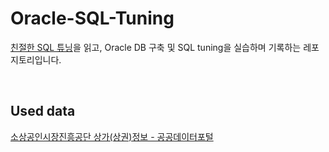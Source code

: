 # Oracle-SQL-Tuning

[친절한 SQL 튜닝](https://product.kyobobook.co.kr/detail/S000001975837)을 읽고, Oracle DB 구축 및 SQL tuning을 실습하며 기록하는 레포지토리입니다.

<br/>

## Used data

[소상공인시장진흥공단 상가(상권)정보 - 공공데이터포털](https://www.data.go.kr/data/15083033/fileData.do)
